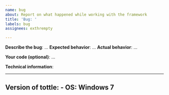 ```yaml
---
name: bug
about: Report on what happened while working with the framework
title: 'Bug: '
labels: bug
assignees: exthrempty

---
```


**Describe the bug**: ...
**Expected behavior**: ...
**Actual behavior**: ...

**Your code (optional)**: ...
<!-- uploading to Pastebin, etc. is encouraged -->

**Technical information**:

---
Version of tottle: -
OS: Windows 7
---
